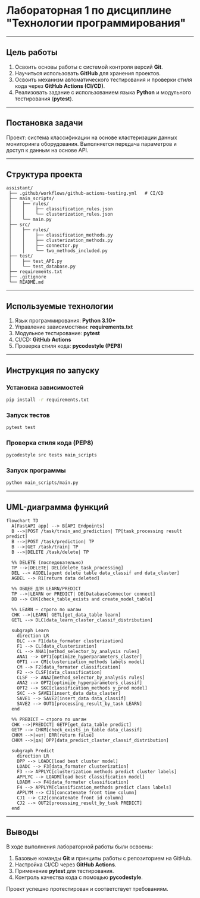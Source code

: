 # Лабораторная 1 по дисциплине "Технологии программирования"

---

## Цель работы
1. Освоить основы работы с системой контроля версий **Git**.  
2. Научиться использовать **GitHub** для хранения проектов.  
3. Освоить механизм автоматического тестирования и проверки стиля кода через **GitHub Actions (CI/CD)**.  
4. Реализовать задание с использованием языка **Python** и модульного тестирования (**pytest**).  

---

## Постановка задачи
Проект: система классификации на основе кластеризации данных мониторинга оборудования.
Выполняется передача параметров и доступ к данным на основе API.

---

## Структура проекта
```
assistant/
 ├── .github/workflows/github-actions-testing.yml   # CI/CD
 ├── main_scripts/
 │    ├── rules/
 │    │    ├── classification_rules.json
 │    │    └── clusterization_rules.json
 │    └── main.py
 ├── src/
 │    ├── rules/
 │    │    ├── classification_methods.py
 │    │    ├── clusterization_methods.py
 │    │    ├── connector.py
 │    │    └── two_methods_included.py
 ├── test/
 │    ├── test_API.py
 │    └── test_database.py
 ├── requirements.txt
 ├── .gitignore
 └── README.md
```

---

## Используемые технологии
1. Язык программирования: **Python 3.10+**  
2. Управление зависимостями: **requirements.txt**  
3. Модульное тестирование: **pytest**   
4. CI/CD: **GitHub Actions**  
5. Проверка стиля кода: **pycodestyle (PEP8)**

---

## Инструкция по запуску

### Установка зависимостей
```bash
pip install -r requirements.txt
```

### Запуск тестов
```bash
pytest test
```

### Проверка стиля кода (PEP8)
```bash
pycodestyle src tests main_scripts
```

### Запуск программы
```bash
python main_scripts/main.py
```

---

## UML-диаграмма функций
```mermaid
flowchart TD
  A[FastAPI app] --> B[API Endpoints]
  B -->|POST /task/train_and_prediction| TP[task_processing result predict]
  B -->|POST /task/prediction| TP
  B -->|GET /task/train| TP
  B -->|DELETE /task/delete| TP

  %% DELETE (последовательно)
  TP -->|DELETE| DEL[delete_task_processing]
  DEL --> AGDEL[agent delete table data_classif and data_claster]
  AGDEL --> R1[return data deleted]

  %% ОБЩЕЕ ДЛЯ LEARN/PREDICT
  TP -->|LEARN or PREDICT| DB[DatabaseConnector connect]
  DB --> CHK[check_table_exists and create_model_table]

  %% LEARN — строго по шагам
  CHK -->|LEARN| GETL[get_data_table learn]
  GETL --> DLC[data_learn_claster_classif_distribution]

  subgraph Learn
    direction LR
    DLC --> F1[data_formater clusterization]
    F1 --> CL[data_clusterization]
    CL --> ANA1[method_selector_by_analysis rules]
    ANA1 --> OPT1[optimize_hyperparameters_claster]
    OPT1 --> CM[clusterization_methods labels model]
    CM --> F2[data_formater classification]
    F2 --> CLSF[data_classification]
    CLSF --> ANA2[method_selector_by_analysis rules]
    ANA2 --> OPT2[optimize_hyperparameters_classif]
    OPT2 --> SKC[classification_methods y_pred model]
    SKC --> SAVE1[insert_data data_claster]
    SAVE1 --> SAVE2[insert_data data_classif]
    SAVE2 --> OUT1[processing_result_by_task LEARN]
  end

  %% PREDICT — строго по шагам
  CHK -->|PREDICT| GETP[get_data_table predict]
  GETP --> CHKM[check_exists_in_table data_classif]
  CHKM -->|нет| ERR[return false]
  CHKM -->|да| DPP[data_predict_claster_classif_distribution]

  subgraph Predict
    direction LR
    DPP --> LOADC[load best cluster model]
    LOADC --> F3[data_formater clusterization]
    F3 --> APPLYC[clusterization_methods predict cluster labels]
    APPLYC --> LOADM[load best classification model]
    LOADM --> F4[data_formater classification]
    F4 --> APPLYM[classification_methods predict class labels]
    APPLYM --> CJ1[concatenate front time column]
    CJ1 --> CJ2[concatenate front id column]
    CJ2 --> OUT2[processing_result_by_task PREDICT]
  end
```

---

## Выводы
В ходе выполнения лабораторной работы были освоены:  
1. Базовые команды **Git** и принципы работы с репозиторием на GitHub.  
2. Настройка CI/CD через **GitHub Actions**.
3. Применение **pytest** для тестирования.
4. Контроль качества кода с помощью **pycodestyle**.

Проект успешно протестирован и соответствует требованиям.  